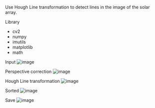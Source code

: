 Use Hough Line transformation to detect lines in the image of the solar array.

Library
  - cv2
  - numpy
  - imutils
  - matplotlib
  - math



Input
![image](https://user-images.githubusercontent.com/86349365/160546743-89a24f26-fd17-4b7e-97e8-0b3bde8044a9.png)

Perspective correction
![image](https://user-images.githubusercontent.com/86349365/160546802-24edcff9-ed65-4910-a9a7-b99dcdcbd11c.png)

Hough Line transformation
![image](https://user-images.githubusercontent.com/86349365/160546180-968a52bc-1f08-41ee-8cd3-5eb6fa23ca28.png)

Sorted
![image](https://user-images.githubusercontent.com/86349365/160545875-def730b7-bdfb-49c6-9d81-e107d052d479.png)

Save
![image](https://user-images.githubusercontent.com/86349365/160547066-39c03fab-207a-4ff0-99e5-af5333618783.png)
